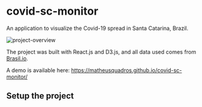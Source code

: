 # covid-sc-monitor

An application to visualize the Covid-19 spread in Santa Catarina, Brazil.

![project-overview](https://user-images.githubusercontent.com/20805116/89360533-22c98e00-d69f-11ea-9631-d15c32e0f194.JPG)


The project was built with React.js and D3.js, and all data used comes from [Brasil.io](https://brasil.io/dataset/covid19/caso_full/).

A demo is available here: https://matheusquadros.github.io/covid-sc-monitor/

## Setup the project



